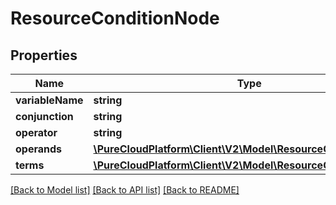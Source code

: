 # ResourceConditionNode

## Properties
Name | Type | Description | Notes
------------ | ------------- | ------------- | -------------
**variableName** | **string** |  | [optional] 
**conjunction** | **string** |  | [optional] 
**operator** | **string** |  | [optional] 
**operands** | [**\PureCloudPlatform\Client\V2\Model\ResourceConditionValue[]**](ResourceConditionValue.md) |  | [optional] 
**terms** | [**\PureCloudPlatform\Client\V2\Model\ResourceConditionNode[]**](ResourceConditionNode.md) |  | [optional] 

[[Back to Model list]](../README.md#documentation-for-models) [[Back to API list]](../README.md#documentation-for-api-endpoints) [[Back to README]](../README.md)


